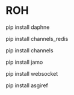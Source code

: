 # ROH

pip install daphne

pip install channels_redis

pip install channels

pip install jamo

pip install websocket

pip install asgiref
